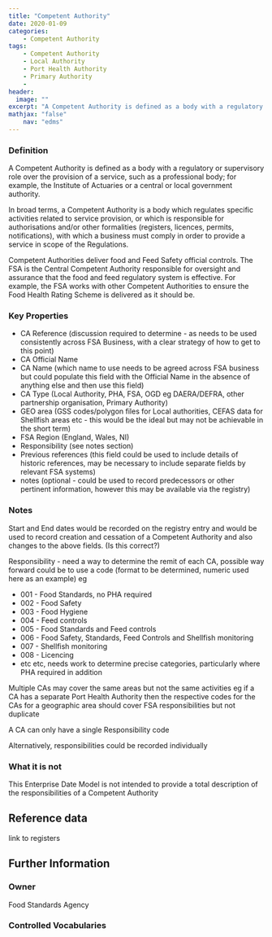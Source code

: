 ```yaml
---
title: "Competent Authority"
date: 2020-01-09
categories:
    - Competent Authority
tags:
    - Competent Authority
    - Local Authority
    - Port Health Authority
    - Primary Authority
    -   
header:
  image: ""
excerpt: "A Competent Authority is defined as a body with a regulatory or supervisory role over the provision of a service, such as a professional body; for example, the Institute of Actuaries or a central or local government authority."
mathjax: "false"
    nav: "edms"
---
```


### Definition
A Competent Authority is defined as a body with a regulatory or supervisory role over the provision of a service, such as a professional body; for example, the Institute of Actuaries or a central or local government authority.

In broad terms, a Competent Authority is a body which regulates specific activities related to service provision, or which is responsible for authorisations and/or other formalities (registers, licences, permits, notifications), with which a business must comply in order to provide a service in scope of the Regulations.

Competent Authorities deliver food and Feed Safety official controls.  The FSA is the Central Competent Authority responsible for oversight and assurance that the food and feed regulatory system is effective.  For example, the FSA works with other Competent Authorities to ensure the Food Health Rating Scheme is delivered as it should be.

### Key Properties
*   CA Reference (discussion required to determine - as needs to be used consistently across FSA Business, with a clear strategy of how to get to this point)
*   CA Official Name
*   CA Name (which name to use needs to be agreed across FSA business but could populate this field with the Official Name in the absence of anything else and then use this field)
*   CA Type (Local Authority, PHA, FSA, OGD eg DAERA/DEFRA, other partnership organisation, Primary Authority)
*   GEO area (GSS codes/polygon files for Local authorities, CEFAS data for Shellfish areas etc - this would be the ideal but may not be achievable in the short term)
*   FSA Region (England, Wales, NI)
*   Responsibility (see notes section)
*   Previous references (this field could be used to include details of historic references, may be necessary to include separate fields by relevant FSA systems)
*   notes (optional - could be used to record predecessors or other pertinent information, however this may be available via the registry)

### Notes
Start and End dates would be recorded on the registry entry and would be used to record creation and cessation of a Competent Authority and also changes to the above fields. (Is this correct?)

Responsibility - need a way to determine the remit of each CA, possible way forward could be to use a code (format to be determined, numeric used here as an example) eg
*   001 - Food Standards, no PHA required
*   002 - Food Safety
*   003 - Food Hygiene
*   004 - Feed controls
*   005 - Food Standards and Feed controls
*   006 - Food Safety, Standards, Feed Controls and Shellfish monitoring
*   007 - Shellfish monitoring
*   008 - Licencing
*   etc etc, needs work to determine precise categories, particularly where PHA required in addition

Multiple CAs may cover the same areas but not the same activities eg if a CA has a separate Port Health Authority then the respective codes for the CAs for a geographic area should cover FSA responsibilities but not duplicate

A CA can only have a single Responsibility code

Alternatively, responsibilities could be recorded individually

### What it is not
This Enterprise Date Model is not intended to provide a total description of the responsibilities of a Competent Authority

## Reference data
link to registers

## Further Information


### Owner
Food Standards Agency

### Controlled Vocabularies
